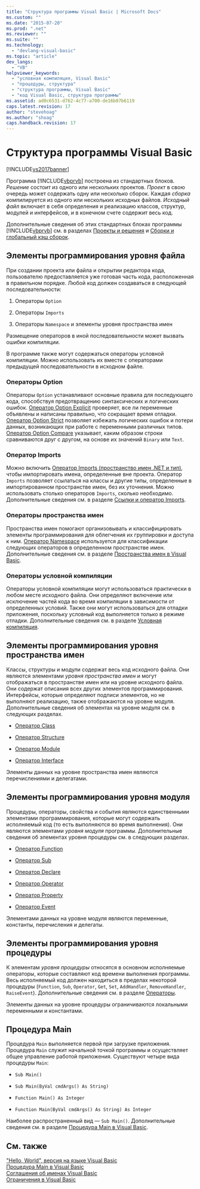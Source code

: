 ```yaml
---
title: "Структура программы Visual Basic | Microsoft Docs"
ms.custom: ""
ms.date: "2015-07-20"
ms.prod: ".net"
ms.reviewer: ""
ms.suite: ""
ms.technology: 
  - "devlang-visual-basic"
ms.topic: "article"
dev_langs: 
  - "VB"
helpviewer_keywords: 
  - "условная компиляция, Visual Basic"
  - "процедуры, структура"
  - "структура программы, Visual Basic"
  - "код Visual Basic, структура программы"
ms.assetid: ad0c6531-d762-4c77-a700-de16b07b6119
caps.latest.revision: 17
author: "stevehoag"
ms.author: "shoag"
caps.handback.revision: 17
---
```

# Структура программы Visual Basic
[!INCLUDE[vs2017banner](../../../visual-basic/includes/vs2017banner.md)]

Программа [!INCLUDE[vbprvb](../../../csharp/programming-guide/concepts/linq/includes/vbprvb-md.md)] построена из стандартных блоков.  *Решение* состоит из одного или нескольких проектов.  *Проект* в свою очередь может содержать одну или несколько сборок.  Каждая *сборка* компилируется из одного или нескольких исходных файлов.  *Исходный файл* включает в себя определения и реализацию классов, структур, модулей и интерфейсов, и в конечном счете содержит весь код.  
  
 Дополнительные сведения об этих стандартных блоках программы [!INCLUDE[vbprvb](../../../csharp/programming-guide/concepts/linq/includes/vbprvb-md.md)] см. в разделах [Проекты и решения](/visual-studio/ide/solutions-and-projects-in-visual-studio) и [Сборки и глобальный кэш сборок](../Topic/Assemblies%20and%20the%20Global%20Assembly%20Cache%20\(C%23%20and%20Visual%20Basic\).md).  
  
## Элементы программирования уровня файла  
 При создании проекта или файла и открытии редактора кода, пользователю предоставляется уже готовая часть кода, расположенная в правильном порядке.  Любой код должен создаваться в следующей последовательности:  
  
1.  Операторы `Option`  
  
2.  Операторы `Imports`  
  
3.  Операторы `Namespace` и элементы уровня пространства имен  
  
 Размещение операторов в иной последовательности может вызвать ошибки компиляции.  
  
 В программе также могут содержаться операторы условной компиляции.  Можно использовать их вместе с операторами предыдущей последовательности в исходном файле.  
  
### Операторы Option  
 Операторы `Option` устанавливают основные правила для последующего кода, способствуя предотвращению синтаксических и логических ошибок.  [Оператор Option Explicit](../../../visual-basic/language-reference/statements/option-explicit-statement.md) проверяет, все ли переменные объявлены и написаны правильно, что сокращает время отладки.  [Оператор Option Strict](../../../visual-basic/language-reference/statements/option-strict-statement.md) позволяет избежать логических ошибок и потери данных, возникающих при работе с переменными различных типов.  [Оператор Option Compare](../../../visual-basic/language-reference/statements/option-compare-statement.md) указывает, каким образом строки сравниваются друг с другом, на основе их значений `Binary` или `Text`.  
  
### Оператор Imports  
 Можно включить [Оператор Imports \(пространство имен .NET и тип\)](../../../visual-basic/language-reference/statements/imports-statement-net-namespace-and-type.md), чтобы импортировать имена, определенные вне проекта.  Оператор `Imports` позволяет ссылаться на классы и другие типы, определенные в импортированном пространстве имен, без их уточнения.  Можно использовать столько операторов `Imports`, сколько необходимо.  Дополнительные сведения см. в разделе [Ссылки и оператор Imports](../../../visual-basic/programming-guide/program-structure/references-and-the-imports-statement.md).  
  
### Операторы пространства имен  
 Пространства имен помогают организовывать и классифицировать элементы программирования для облегчения их группировки и доступа к ним.  [Оператор Namespace](../../../visual-basic/language-reference/statements/namespace-statement.md) используется для классификации следующих операторов в определенном пространстве имен.  Дополнительные сведения см. в разделе [Пространства имен в Visual Basic](../../../visual-basic/programming-guide/program-structure/namespaces.md).  
  
### Операторы условной компиляции  
 Операторы условной компиляции могут использоваться практически в любом месте исходного файла.  Они определяют включение или исключение частей кода во время компиляции в зависимости от определенных условий.  Также они могут использоваться для отладки приложения, поскольку условный код выполняется только в режиме отладки.  Дополнительные сведения см. в разделе [Условная компиляция](../../../visual-basic/programming-guide/program-structure/conditional-compilation.md).  
  
## Элементы программирования уровня пространства имен  
 Классы, структуры и модули содержат весь код исходного файла.  Они являются элементами *уровня пространства имен* и могут отображаться в пространстве имен или на уровне исходного файла.  Они содержат описания всех других элементов программирования.  Интерфейсы, которые определяют подписи элементов, но не выполняют реализацию, также отображаются на уровне модуля.  Дополнительные сведения об элементах на уровне модуля см. в следующих разделах.  
  
-   [Оператор Class](../../../visual-basic/language-reference/statements/class-statement.md)  
  
-   [Оператор Structure](../../../visual-basic/language-reference/statements/structure-statement.md)  
  
-   [Оператор Module](../../../visual-basic/language-reference/statements/module-statement.md)  
  
-   [Оператор Interface](../../../visual-basic/language-reference/statements/interface-statement.md)  
  
 Элементы данных на уровне пространства имен являются перечислениями и делегатами.  
  
## Элементы программирования уровня модуля  
 Процедуры, операторы, свойства и события являются единственными элементами программирования, которые могут содержать исполняемый код \(то есть выполняются во время выполнения\).  Они являются элементами *уровня модуля* программы.  Дополнительные сведения об элементах уровня процедуры см. в следующих разделах.  
  
-   [Оператор Function](../../../visual-basic/language-reference/statements/function-statement.md)  
  
-   [Оператор Sub](../../../visual-basic/language-reference/statements/sub-statement.md)  
  
-   [Оператор Declare](../../../visual-basic/language-reference/statements/declare-statement.md)  
  
-   [Оператор Operator](../../../visual-basic/language-reference/statements/operator-statement.md)  
  
-   [Оператор Property](../../../visual-basic/language-reference/statements/property-statement.md)  
  
-   [Оператор Event](../../../visual-basic/language-reference/statements/event-statement.md)  
  
 Элементами данных на уровне модуля являются переменные, константы, перечисления и делегаты.  
  
## Элементы программирования уровня процедуры  
 К элементам *уровня процедуры* относятся в основном исполняемые операторы, которые составляют код времени выполнения программы.  Весь исполняемый код должен находиться в пределах некоторой процедуры \(`Function`, `Sub`, `Operator`, `Get`, `Set`, `AddHandler`, `RemoveHandler`, `RaiseEvent`\).  Дополнительные сведения см. в разделе [Операторы](../../../visual-basic/programming-guide/language-features/statements.md).  
  
 Элементы данных на уровне процедуры ограничиваются локальными переменными и константами.  
  
## Процедура Main  
 Процедура `Main` выполняется первой при загрузке приложения.  Процедура `Main` служит начальной точкой программы и осуществляет общее управление работой приложения.  Существуют четыре вида процедуры `Main`:  
  
-   `Sub Main()`  
  
-   `Sub Main(ByVal cmdArgs() As String)`  
  
-   `Function Main() As Integer`  
  
-   `Function Main(ByVal cmdArgs() As String) As Integer`  
  
 Наиболее распространенный вид — `Sub Main()`.  Дополнительные сведения см. в разделе [Процедура Main в Visual Basic](../../../visual-basic/programming-guide/program-structure/main-procedure.md).  
  
## См. также  
 ["Hello, World", версия на языке Visual Basic](http://msdn.microsoft.com/ru-ru/9d030b60-e148-4366-a462-69532f02294c)   
 [Процедура Main в Visual Basic](../../../visual-basic/programming-guide/program-structure/main-procedure.md)   
 [Соглашения об именах Visual Basic](../../../visual-basic/programming-guide/program-structure/naming-conventions.md)   
 [Ограничения в Visual Basic](../../../visual-basic/programming-guide/program-structure/limitations.md)